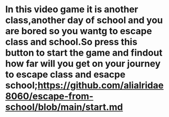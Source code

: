 # In this video game it is another class,another day of school and you are bored so you wantg to escape class and school.So press this button to start the game and findout how far will you get on your journey to escape class and esacpe school;https://github.com/alialridae8060/escape-from-school/blob/main/start.md
